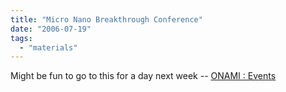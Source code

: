 ```yaml
---
title: "Micro Nano Breakthrough Conference"
date: "2006-07-19"
tags: 
  - "materials"
---
```


Might be fun to go to this for a day next week -- [ONAMI : Events](http://www.onami.us/events/event.php?id=1 "ONAMI : Events")

